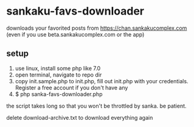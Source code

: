 # sankaku-favs-downloader
downloads your favorited posts from https://chan.sankakucomplex.com (even if you use beta.sankakucomplex.com or the app)
## setup
1. use linux, install some php like 7.0
2. open terminal, navigate to repo dir
3. copy init.sample.php to init.php, fill out init.php with your credentials. Register a free account if you don't have any
4. $ php sanka-favs-downloader.php

the script takes long so that you won't be throttled by sanka. be patient.

delete download-archive.txt to download everything again
